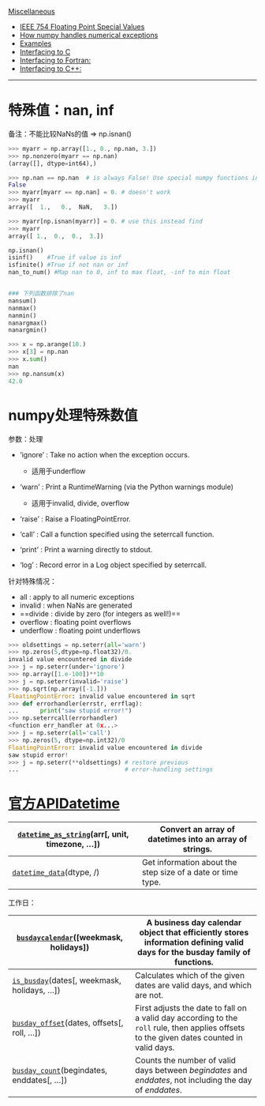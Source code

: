 [Miscellaneous](https://numpy.org/doc/1.19/user/misc.html#)

- [IEEE 754 Floating Point Special Values](https://numpy.org/doc/1.19/user/misc.html#ieee-754-floating-point-special-values)
- [How numpy handles numerical exceptions](https://numpy.org/doc/1.19/user/misc.html#how-numpy-handles-numerical-exceptions)
- [Examples](https://numpy.org/doc/1.19/user/misc.html#examples)
- [Interfacing to C](https://numpy.org/doc/1.19/user/misc.html#interfacing-to-c)
- [Interfacing to Fortran:](https://numpy.org/doc/1.19/user/misc.html#interfacing-to-fortran)
- [Interfacing to C++:](https://numpy.org/doc/1.19/user/misc.html#id1)

---

# 特殊值：nan, inf

备注：不能比较NaNs的值 => np.isnan()

```python
>>> myarr = np.array([1., 0., np.nan, 3.])
>>> np.nonzero(myarr == np.nan)
(array([], dtype=int64),)

>>> np.nan == np.nan  # is always False! Use special numpy functions instead.
False
>>> myarr[myarr == np.nan] = 0. # doesn't work
>>> myarr
array([  1.,   0.,  NaN,   3.])

>>> myarr[np.isnan(myarr)] = 0. # use this instead find
>>> myarr
array([ 1.,  0.,  0.,  3.])
```

```python
np.isnan()
isinf()    #True if value is inf
isfinite() #True if not nan or inf
nan_to_num() #Map nan to 0, inf to max float, -inf to min float


### 下列函数排除了nan
nansum()
nanmax()
nanmin()
nanargmax()
nanargmin()

>>> x = np.arange(10.)
>>> x[3] = np.nan
>>> x.sum()
nan
>>> np.nansum(x)
42.0
```



# numpy处理特殊数值

参数：处理

- ‘ignore’ : Take no action when the exception occurs.
  - 适用于underflow

- ‘warn’ : Print a RuntimeWarning (via the Python warnings module)
  - 适用于invalid, divide, overflow

- ‘raise’ : Raise a FloatingPointError.

- ‘call’ : Call a function specified using the seterrcall function.

- ‘print’ : Print a warning directly to stdout.

- ‘log’ : Record error in a Log object specified by seterrcall.



针对特殊情况：

- all : apply to all numeric exceptions
- invalid : when NaNs are generated
- ==divide : divide by zero (for integers as well!)==
- overflow : floating point overflows
- underflow : floating point underflows

```python
>>> oldsettings = np.seterr(all='warn')
>>> np.zeros(5,dtype=np.float32)/0.
invalid value encountered in divide
>>> j = np.seterr(under='ignore')
>>> np.array([1.e-100])**10
>>> j = np.seterr(invalid='raise')
>>> np.sqrt(np.array([-1.]))
FloatingPointError: invalid value encountered in sqrt
>>> def errorhandler(errstr, errflag):
...      print("saw stupid error!")
>>> np.seterrcall(errorhandler)
<function err_handler at 0x...>
>>> j = np.seterr(all='call')
>>> np.zeros(5, dtype=np.int32)/0
FloatingPointError: invalid value encountered in divide
saw stupid error!
>>> j = np.seterr(**oldsettings) # restore previous
...                              # error-handling settings
```





# [官方APIDatetime](https://numpy.org/doc/stable/reference/routines.datetime.html)

| [`datetime_as_string`](https://numpy.org/doc/stable/reference/generated/numpy.datetime_as_string.html#numpy.datetime_as_string)(arr[, unit, timezone, …]) | Convert an array of datetimes into an array of strings.     |
| ------------------------------------------------------------ | ----------------------------------------------------------- |
| [`datetime_data`](https://numpy.org/doc/stable/reference/generated/numpy.datetime_data.html#numpy.datetime_data)(dtype, /) | Get information about the step size of a date or time type. |



工作日：

| [`busdaycalendar`](https://numpy.org/doc/stable/reference/generated/numpy.busdaycalendar.html#numpy.busdaycalendar)([weekmask, holidays]) | A business day calendar object that efficiently stores information defining valid days for the busday family of functions. |
| ------------------------------------------------------------ | ------------------------------------------------------------ |
| [`is_busday`](https://numpy.org/doc/stable/reference/generated/numpy.is_busday.html#numpy.is_busday)(dates[, weekmask, holidays, …]) | Calculates which of the given dates are valid days, and which are not. |
| [`busday_offset`](https://numpy.org/doc/stable/reference/generated/numpy.busday_offset.html#numpy.busday_offset)(dates, offsets[, roll, …]) | First adjusts the date to fall on a valid day according to the `roll` rule, then applies offsets to the given dates counted in valid days. |
| [`busday_count`](https://numpy.org/doc/stable/reference/generated/numpy.busday_count.html#numpy.busday_count)(begindates, enddates[, …]) | Counts the number of valid days between *begindates* and *enddates*, not including the day of *enddates*. |



